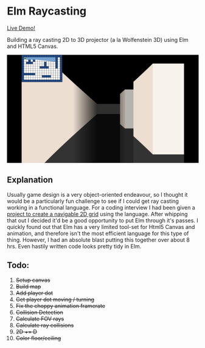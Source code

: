 # Elm Raycasting

[Live Demo!](https://elm-ray-casting.netlify.com)

Building a ray casting 2D to 3D projector (a la Wolfenstein 3D) using Elm and HTML5 Canvas.

![Elm Ray Casting Screenshot](/ScreenShot.jpg 'Ray Casting 2D grid to 3D')

## Explanation

Usually game design is a very object-oriented endeavour, so I thought it would be a particularly fun challenge to see if I could get ray casting working in a functional language. For a coding interview I had been given a [project to create a navigable 2D grid](https://github.com/toakleaf/elm-demo) using the language. After whipping that out I decided it'd be a good opportunity to put Elm through it's passes. I quickly found out that Elm has a very limited tool-set for Html5 Canvas and animation, and therefore isn't the most efficient language for this type of thing. However, I had an absolute blast putting this together over about 8 hrs. Even hastily written code looks pretty tidy in Elm.

## Todo:

1.  ~~Setup canvas~~
2.  ~~Build map~~
3.  ~~Add player dot~~
4.  ~~Get player dot moving / turning~~
5.  ~~Fix the choppy animation framerate~~
6.  ~~Collision Detection~~
7.  ~~Calculate FOV rays~~
8.  ~~Calculate ray collisions~~
9.  ~~2D += D~~
10. ~~Color floor/ceiling~~
